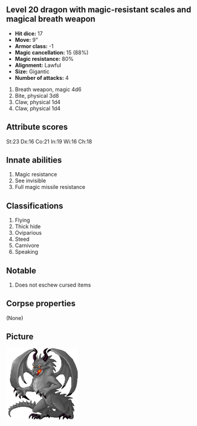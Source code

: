 ## Level 20 dragon with magic-resistant scales and magical breath weapon

- **Hit dice:** 17
- **Move:** 9"
- **Armor class:** -1
- **Magic cancellation:** 15 (88%)
- **Magic resistance:** 80%
- **Alignment:** Lawful
- **Size:** Gigantic
- **Number of attacks:** 4
1. Breath weapon, magic 4d6
2. Bite, physical 3d8
3. Claw, physical 1d4
4. Claw, physical 1d4

## Attribute scores

St:23 Dx:16 Co:21 In:19 Wi:16 Ch:18

## Innate abilities

1. Magic resistance
2. See invisible
3. Full magic missile resistance

## Classifications

1. Flying
2. Thick hide
3. Oviparious
4. Steed
5. Carnivore
6. Speaking

## Notable

1. Does not eschew cursed items

## Corpse properties

(None)

## Picture

![Gray dragon](https://github.com/hyvanmielenpelit/GnollHackTileSet/blob/main/Monsters/gray_dragon/gray_dragon.png)
